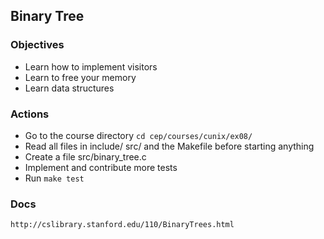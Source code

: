 ## Binary Tree

### Objectives
* Learn how to implement visitors
* Learn to free your memory
* Learn data structures

### Actions
* Go to the course directory `cd cep/courses/cunix/ex08/`
* Read all files in include/ src/ and the Makefile before starting anything
* Create a file src/binary_tree.c
* Implement and contribute more tests
* Run `make test`

### Docs
`http://cslibrary.stanford.edu/110/BinaryTrees.html`
